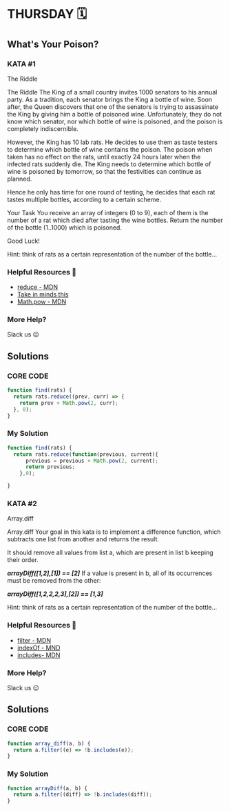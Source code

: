 # THURSDAY 🗓️
## What's Your Poison?

### KATA #1
The Riddle

<p>The Riddle
The King of a small country invites 1000 senators to his annual party. As a tradition, each senator brings the King a bottle of wine. Soon after, the Queen discovers that one of the senators is trying to assassinate the King by giving him a bottle of poisoned wine. Unfortunately, they do not know which senator, nor which bottle of wine is poisoned, and the poison is completely indiscernible.

However, the King has 10 lab rats. He decides to use them as taste testers to determine which bottle of wine contains the poison. The poison when taken has no effect on the rats, until exactly 24 hours later when the infected rats suddenly die. The King needs to determine which bottle of wine is poisoned by tomorrow, so that the festivities can continue as planned.

Hence he only has time for one round of testing, he decides that each rat tastes multiple bottles, according to a certain scheme.

Your Task
You receive an array of integers (0 to 9), each of them is the number of a rat which died after tasting the wine bottles. Return the number of the bottle (1..1000) which is poisoned.

Good Luck!</p>

Hint: think of rats as a certain representation of the number of the bottle...</p>

### Helpful Resources 📖
<ul>
  <li><a href="https://developer.mozilla.org/en-US/docs/Web/JavaScript/Reference/Global_Objects/Array/Reduce">reduce - MDN</a> </li>
  <li><a href="https://www.schoolcoders.com/data-representation/binary/powers-of-two/">Take in minds this</a> </li>
  <li><a href="https://developer.mozilla.org/en-US/docs/Web/JavaScript/Reference/Global_Objects/Math/pow">Math.pow - MDN</a> </li> 
</ul>

### More Help?
Slack us 😉

## Solutions
### CORE CODE 
```javascript
function find(rats) {
  return rats.reduce((prev, curr) => {
    return prev + Math.pow(2, curr);
  }, 0);
}
```

### My Solution

```javascript
function find(rats) {
  return rats.reduce(function(previous, current){
      previous = previous + Math.pow(2, current);
      return previous;
    },0);

}
```

### KATA #2
Array.diff

<p>Array.diff
Your goal in this kata is to implement a difference function, which subtracts one list from another and returns the result.

It should remove all values from list a, which are present in list b keeping their order.

***arrayDiff([1,2],[1]) == [2]***
If a value is present in b, all of its occurrences must be removed from the other:

***arrayDiff([1,2,2,2,3],[2]) == [1,3]***</p>

Hint: think of rats as a certain representation of the number of the bottle...</p>

### Helpful Resources 📖
<ul>
  <li><a href="https://developer.mozilla.org/en-US/docs/Web/JavaScript/Reference/Global_Objects/Array/filter">filter - MDN</a> </li>
  <li><a href="https://developer.mozilla.org/en-US/docs/Web/JavaScript/Reference/Global_Objects/Array/indexOf">indexOf - MND</a> </li>
  <li><a href="https://developer.mozilla.org/en-US/docs/Web/JavaScript/Reference/Global_Objects/Array/includes">includes- MDN</a> </li> 
</ul>

### More Help?
Slack us 😉

## Solutions
### CORE CODE 
```javascript
function array_diff(a, b) {
  return a.filter((e) => !b.includes(e));
}
```

### My Solution
```javascript
function arrayDiff(a, b) {
  return a.filter((diff) => !b.includes(diff));
}
```
